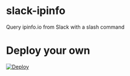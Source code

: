 # slack-ipinfo
Query ipinfo.io from Slack with a slash command

# Deploy your own
[![Deploy](https://s3.amazonaws.com/heroku-devcenter-files/article-images/2151-imported-1443570568-2151-imported-1443555045-button.svg)](https://heroku.com/deploy)